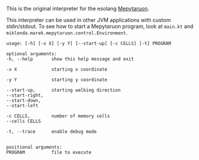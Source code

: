 This is the original interpreter for the esolang [Mepytaruon](https://esolangs.org/wiki/Mepytaruon).

This interpreter can be used in other JVM applications with custom stdin/stdout. To see how to start a Mepytaruon
program, look at ```main.kt``` and ```miklenda.marek.mepytaruon.control.Environment```.

```
usage: [-h] [-x X] [-y Y] [--start-up] [-c CELLS] [-t] PROGRAM

optional arguments:
-h, --help       show this help message and exit

-x X             starting x coordinate

-y Y             starting y coordinate

--start-up,      starting walking direction
--start-right,
--start-down,
--start-left

-c CELLS,        number of memory cells
--cells CELLS

-t, --trace      enable debug mode


positional arguments:
PROGRAM          file to execute
```